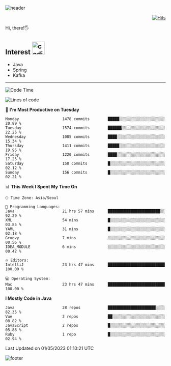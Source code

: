 ![header](https://capsule-render.vercel.app/api?type=soft&color=gradient&text=%20%20Gnoyes%20%20&fontAlign=30&fontSize=30&textBg=true&desc=Backend%20Developer&descAlign=60&descAlignY=50&&descSize=30)

<div align=right>
  
[![Hits](https://hits.seeyoufarm.com/api/count/incr/badge.svg?url=https%3A%2F%2Fgithub.com%2Fjeff-seyong)](https://hits.seeyoufarm.com)

</div>


Hi, there!🖐

## Interest <img src="https://media.giphy.com/media/bx3Cvt88j7PtM4SOaS/giphy.gif" alt="coding" width="40px" />

- Java
- Spring
- Kafka

---

<!--START_SECTION:waka-->
![Code Time](http://img.shields.io/badge/Code%20Time-470%20hrs%2026%20mins-blue)

![Lines of code](https://img.shields.io/badge/From%20Hello%20World%20I%27ve%20Written-773.8%20thousand%20lines%20of%20code-blue)

📅 **I'm Most Productive on Tuesday** 

```text
Monday                   1478 commits        █████░░░░░░░░░░░░░░░░░░░░   20.89 % 
Tuesday                  1574 commits        ██████░░░░░░░░░░░░░░░░░░░   22.25 % 
Wednesday                1085 commits        ████░░░░░░░░░░░░░░░░░░░░░   15.34 % 
Thursday                 1411 commits        █████░░░░░░░░░░░░░░░░░░░░   19.95 % 
Friday                   1220 commits        ████░░░░░░░░░░░░░░░░░░░░░   17.25 % 
Saturday                 150 commits         █░░░░░░░░░░░░░░░░░░░░░░░░   02.12 % 
Sunday                   156 commits         █░░░░░░░░░░░░░░░░░░░░░░░░   02.21 % 
```


📊 **This Week I Spent My Time On** 

```text
🕑︎ Time Zone: Asia/Seoul

💬 Programming Languages: 
Java                     21 hrs 57 mins      ███████████████████████░░   92.29 % 
XML                      54 mins             █░░░░░░░░░░░░░░░░░░░░░░░░   03.85 % 
YAML                     31 mins             █░░░░░░░░░░░░░░░░░░░░░░░░   02.18 % 
Groovy                   7 mins              ░░░░░░░░░░░░░░░░░░░░░░░░░   00.56 % 
IDEA_MODULE              6 mins              ░░░░░░░░░░░░░░░░░░░░░░░░░   00.42 % 

🔥 Editors: 
IntelliJ                 23 hrs 47 mins      █████████████████████████   100.00 % 

💻 Operating System: 
Mac                      23 hrs 47 mins      █████████████████████████   100.00 % 
```

**I Mostly Code in Java** 

```text
Java                     28 repos            █████████████████████░░░░   82.35 % 
Vue                      3 repos             ██░░░░░░░░░░░░░░░░░░░░░░░   08.82 % 
JavaScript               2 repos             █░░░░░░░░░░░░░░░░░░░░░░░░   05.88 % 
Ruby                     1 repo              █░░░░░░░░░░░░░░░░░░░░░░░░   02.94 % 
```




 Last Updated on 01/05/2023 01:10:21 UTC
<!--END_SECTION:waka-->

<!--

<div align=center>
  
[![Gmail Badge](https://img.shields.io/badge/Gmail-d14836?style=flat&logo=Gmail&logoColor=white&link=mailto:sedragon.kim@gmail.com)](mailto:sedragon.kim@gmail.com) 

</div>

-->


![footer](https://capsule-render.vercel.app/api?type=waving&color=gradient&height=300&section=footer&animation=twinkling&reversal=true)

